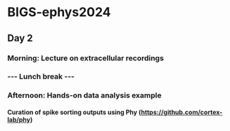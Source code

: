 # BIGS-ephys2024

## Day 2
### Morning: Lecture on extracellular recordings
###  --- Lunch break ---
### Afternoon: Hands-on data analysis example
#### Curation of spike sorting outputs using Phy (https://github.com/cortex-lab/phy)   